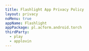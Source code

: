 ```yaml
---
title: Flashlight App Privacy Policy
layout: privacy
noMenu: true
appName: Flashlight
appPackage: pl.acform.android.torch
thirdParty:
  - play
  - applovin
---
```

